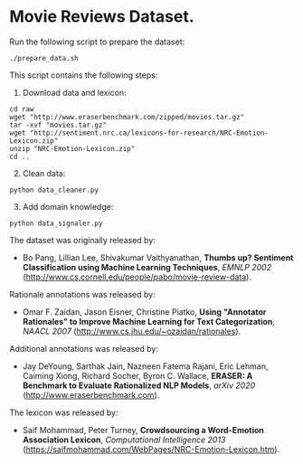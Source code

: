 # Movie Reviews Dataset.

Run the following script to prepare the dataset:
```
./prepare_data.sh
```

This script contains the following steps:

1. Download data and lexicon:
```
cd raw
wget "http://www.eraserbenchmark.com/zipped/movies.tar.gz"
tar -xvf "movies.tar.gz"
wget "http://sentiment.nrc.ca/lexicons-for-research/NRC-Emotion-Lexicon.zip"
unzip "NRC-Emotion-Lexicon.zip"
cd ..
```

2. Clean data:
```
python data_cleaner.py
```

3. Add domain knowledge:
```
python data_signaler.py
```

The dataset was originally released by:  
- Bo Pang, Lillian Lee, Shivakumar Vaithyanathan, **Thumbs up? Sentiment Classification using Machine Learning Techniques**, *EMNLP 2002* (http://www.cs.cornell.edu/people/pabo/movie-review-data).

Rationale annotations was released by:
- Omar F. Zaidan, Jason Eisner, Christine Piatko, **Using "Annotator Rationales" to Improve Machine Learning for Text Categorization**, *NAACL 2007* (http://www.cs.jhu.edu/~ozaidan/rationales).

Additional annotations was released by:
- Jay DeYoung, Sarthak Jain, Nazneen Fatema Rajani, Eric Lehman, Caiming Xiong, Richard Socher, Byron C. Wallace, **ERASER: A Benchmark to Evaluate Rationalized NLP Models**, *arXiv 2020* (http://www.eraserbenchmark.com).

The lexicon was released by:
- Saif Mohammad, Peter Turney, **Crowdsourcing a Word-Emotion Association Lexicon**, *Computational Intelligence 2013* (https://saifmohammad.com/WebPages/NRC-Emotion-Lexicon.htm).
